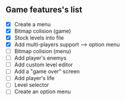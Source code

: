 ## Game features's list

- [x] Create a menu
- [x] Bitmap colision (game)
- [x] Stock levels into file
- [x] Add multi-players support --> option menu
- [ ] Bitmap colision (menu)
- [ ] Add player's enemys
- [ ] Add custom level editor
- [ ] Add a "game over" screen
- [ ] Add player's life
- [ ] Level selector
- [ ] Create an option menu
